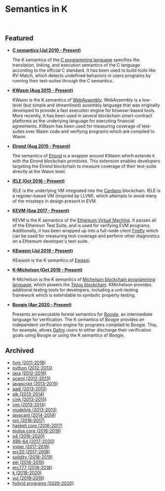 # Semantics in K

<br>

## Featured

* **[C semantics (Jul 2010 - Present)](https://github.com/kframework/c-semantics)**

  The K semantics of the [C programming language](<https://en.wikipedia.org/wiki/C_(programming_language)>) specifies the translation, linking, and execution semantics of the C language according to the official C standard. It has been used to build tools like RV-Match, which detects undefined behaviors in users programs by running their test-suites through the C semantics.

* **[KWasm (Aug 2015 - Present)](https://github.com/kframework/wasm-semantics)**

  KWasm is the K semantics of [WebAssembly](https://webassembly.github.io/spec/). WebAssembly is a low-level (but simple and streamlined) assembly language that was originally developed to provide a fast execution engine for browser-based tools. More recently, it has been used in several blockchain smart-contract platforms as the underlying language for executing financial agreements. KWasm has been used for measuring coverage of test-suites over Wasm code and verifying programs which are compiled to Wasm.

* **[Elrond (Aug 2015 - Present)](https://github.com/runtimeverification/elrond-semantics)**

  The semantics of [Elrond](https://elrond.com/) is a wrapper around KWasm which extends it with the Elrond blockchain primitives. This extension enables developers targeting the Elrond blockchain to measure coverage of their test-suite directly at the Wasm level.

* **[IELE (Oct 2016 - Present)](https://ielelang.org/)**

  IELE is the underlying VM integrated into the [Cardano](https://cardano.org/) blockchain. IELE is a register-based VM (inspired by LLVM), which attempts to avoid many of the missteps in design present in EVM.

* **[KEVM (Sep 2017 - Present)](https://jellopaper.org/)**

  KEVM is the K semantics of the [Ethereum Virtual Machine](https://ethereum.org/en/developers/docs/evm/). It passes all of the Ethereum Test Suite, and is used for verifying EVM programs. Additionally, it has been wrapped up into a full-node client [Firefly](https://fireflyblockchain.org) which can be used for measuring test-coverage and perform other diagnostics on a Ethereum developer's test-suite.

* **[KEwasm (Jul 2019 - Present)](https://github.com/kframework/ewasm-semantics)**

  KEwasm is the K semantics of [Ewasm](https://github.com/ewasm/design).

* **[K-Michelson (Oct 2019 - Present)](https://runtimeverification.github.io/michelson-semantics)**

  K-Michelson is the K semantics of [Michelson blockchain programming language](https://www.michelson.org/), which powers the [Tezos blockchain](https://tezos.com/). KMichelson provides additional testing tools for developers, including a unit-testing framework which is extendable to symbolic property testing.

* **[Boogie (Apr 2020 - Present)](https://github.com/kframework/boogie-semantics)**

  Presents an executable formal semantics for [Boogie](https://github.com/boogie-org/boogie), an intermediate language for verification. The K semantics of Boogie provides an independent verification engine for programs compiled to Boogie. This, for example, allows [Dafny](https://www.microsoft.com/en-us/research/project/dafny-a-language-and-program-verifier-for-functional-correctness/) users to either discharge their verification goals using Boogie or using the K semantics of Boogie.

## Archived

- [llvm (2011-2018)](https://github.com/kframework/llvm-semantics)
- [python (2012-2013)](https://github.com/kframework/python-semantics)
- [java (2012-2016)](https://github.com/kframework/java-semantics)
- [ocaml (2012-2013)](https://github.com/kframework/ocaml-semantics)
- [javascript (2013-2015)](https://github.com/kframework/javascript-semantics)
- [aadl (2013-2013)](https://github.com/kframework/aadl-semantics)
- [alk (2013-2014)](https://github.com/kframework/alk-semantics)
- [cink (2013-2015)](https://github.com/kframework/cink-semantics)
- [jvm (2013-2014)](https://github.com/kframework/jvm-semantics)
- [modelink (2013-2013)](https://github.com/kframework/modelink-semantics)
- [javacard (2014-2014)](https://github.com/kframework/javacard-semantics)
- [orc (2016-2017)](https://github.com/kframework/orc-semantics)
- [haskell core (2016-2017)](https://github.com/kframework/haskell-core-semantics)
- [plutus core (2016-2019)](https://github.com/kframework/plutus-core-semantics)
- [p4 (2016-2020)](https://github.com/kframework/p4-semantics)
- [X86-64 (2017-2020)](https://github.com/kframework/X86-64-semantics)
- [vyper (2017-2018)](https://github.com/kframework/vyper-semantics)
- [erc20 (2017-2018)](https://github.com/runtimeverification/erc20-semantics)
- [solidity (2018-2019)](https://github.com/kframework/solidity-semantics)
- [eei (2018-2019)](https://github.com/kframework/eei-semantics)
- [erc777 (2018-2018)](https://github.com/runtimeverification/erc777-semantics)
- [k (2018-2020)](https://github.com/kframework/k-in-k)
- [yul (2019-2019)](https://github.com/ethereum/yul-semantics)
- [hybrid programs (2020-2020)](https://github.com/Formal-Systems-Laboratory/hybrid-programs-semantics)
